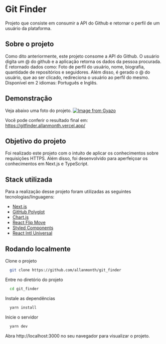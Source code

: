 
# Git Finder

Projeto que consiste em consumir a API do Github e retornar o perfil de um usuário da plataforma.


## Sobre o projeto

Como dito anteriormente, este projeto consome a API do Github. O usuário digita um @ do github e a aplicação retorna os dados da pessoa procurada.
É retornado dados como: Foto de perfil do usuário, nome, biografia, quantidade de repositórios e seguidores. Além disso, é gerado o @ do usuário,
que ao ser clicado, redireciona o usuário ao perfil do mesmo.
Disponível em 2 idiomas: Português e Inglês.


## Demonstração

Veja abaixo uma foto do projeto.
[![Image from Gyazo](https://i.gyazo.com/dcf3d55996d999aebe436733ff3ac692.png)](https://gyazo.com/)

Você pode conferir o resultado final em: https://gitfinder.allanmonth.vercel.app/


## Objetivo do projeto

Foi realizado este projeto com o intuito de aplicar os conhecimentos sobre requisições HTTPS. Além disso, foi desenvolvido para aperfeiçoar os conhecimentos em Next.js e TypeScript.


## Stack utilizada

Para a realização desse projeto foram utilizadas as seguintes tecnologias/linguagens:
- [Next.js](https://nextjs.org/)
- [GitHub Polyglot](https://github.com/IonicaBizau/node-gh-polyglot)
- [Chart.js](https://www.chartjs.org/)
- [React Flip Move](https://github.com/joshwcomeau/react-flip-move)
- [Styled Components](https://www.styled-components.com/)
- [React Intl Universal](https://github.com/alibaba/react-intl-universal)


## Rodando localmente

Clone o projeto

```bash
  git clone https://github.com/allanmonth/git_finder
```

Entre no diretório do projeto

```bash
  cd git_finder
```

Instale as dependências

```bash
  yarn install
```

Inicie o servidor

```bash
  yarn dev
```
Abra http://localhost:3000 no seu navegador para visualizar o projeto.
